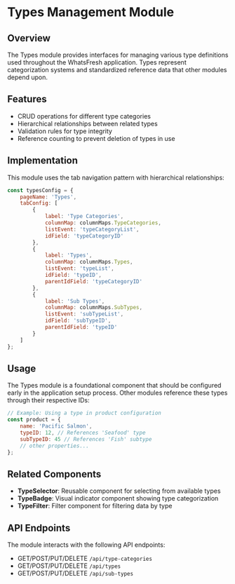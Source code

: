 # Types Management Module

## Overview

The Types module provides interfaces for managing various type definitions used throughout the WhatsFresh application. Types represent categorization systems and standardized reference data that other modules depend upon.

## Features

- CRUD operations for different type categories
- Hierarchical relationships between related types
- Validation rules for type integrity
- Reference counting to prevent deletion of types in use

## Implementation

This module uses the tab navigation pattern with hierarchical relationships:

```javascript
const typesConfig = {
    pageName: 'Types',
    tabConfig: [
        {
            label: 'Type Categories',
            columnMap: columnMaps.TypeCategories,
            listEvent: 'typeCategoryList',
            idField: 'typeCategoryID'
        },
        {
            label: 'Types',
            columnMap: columnMaps.Types,
            listEvent: 'typeList',
            idField: 'typeID',
            parentIdField: 'typeCategoryID'
        },
        {
            label: 'Sub Types',
            columnMap: columnMaps.SubTypes,
            listEvent: 'subTypeList',
            idField: 'subTypeID',
            parentIdField: 'typeID'
        }
    ]
};
```

## Usage

The Types module is a foundational component that should be configured early in the application setup process. Other modules reference these types through their respective IDs:

```javascript
// Example: Using a type in product configuration
const product = {
    name: 'Pacific Salmon',
    typeID: 12, // References 'Seafood' type
    subTypeID: 45 // References 'Fish' subtype
    // other properties...
};
```

## Related Components

- **TypeSelector**: Reusable component for selecting from available types
- **TypeBadge**: Visual indicator component showing type categorization
- **TypeFilter**: Filter component for filtering data by type

## API Endpoints

The module interacts with the following API endpoints:

- GET/POST/PUT/DELETE `/api/type-categories`
- GET/POST/PUT/DELETE `/api/types`
- GET/POST/PUT/DELETE `/api/sub-types`
